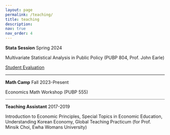 ```yaml
---
layout: page
permalink: /teaching/
title: teaching
description:
nav: true
nav_order: 4
---
```


<strong>Stata Session</strong> Spring 2024

Multivariate Statistical Analysis in Public Policy (PUBP 804, Prof. John Earle)

[Student Evaluation](https://www.dropbox.com/scl/fi/q31mpon36fl7bjf1xw5t3/PUBP-804-Spring-2024-Stata-Evaluation_SPark.pdf?rlkey=3rra0un30fphkigr0a4di26sx&dl=0)

<hr style="height:1.5px;border-width:1;color:gray;background-color:gray">

<strong>Math Camp</strong> Fall 2023-Present

Economics Math Workshop (PUBP 555)

<hr style="height:1.5px;border-width:1;color:gray;background-color:gray">

<strong>Teaching Assistant</strong> 2017-2019

Introduction to Economic Principles, Special Topics in Economic Education, Understanding Korean Economy, Global Teaching Practicum (for Prof. Minsik Choi, Ewha Womans University)
